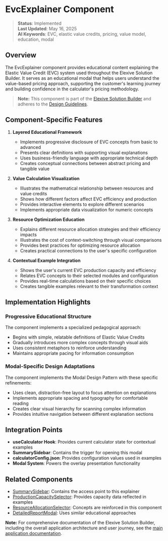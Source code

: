 # EvcExplainer Component

> **Status**: Implemented  
> **Last Updated**: May 16, 2025  
> **AI Keywords**: EVC, elastic value credits, pricing, value model, education, modal

## Overview

The EvcExplainer component provides educational content explaining the Elastic Value Credit (EVC) system used throughout the Elexive Solution Builder. It serves as an educational modal that helps users understand the value-based pricing approach, supporting the customer's learning journey and building confidence in the calculator's pricing methodology.

> **Note:** This component is part of the [Elexive Solution Builder](./CalculatorApp.md) and adheres to the [Design Guidelines](./DesignGuidelines.md).

## Component-Specific Features

1. **Layered Educational Framework**
   - Implements progressive disclosure of EVC concepts from basic to advanced
   - Presents clear definitions with supporting visual explanations
   - Uses business-friendly language with appropriate technical depth
   - Creates conceptual connections between abstract pricing and tangible value

2. **Value Calculation Visualization**
   - Illustrates the mathematical relationship between resources and value credits
   - Shows how different factors affect EVC efficiency and production
   - Provides interactive elements to explore different scenarios
   - Implements appropriate data visualization for numeric concepts

3. **Resource Optimization Education**
   - Explains different resource allocation strategies and their efficiency impacts
   - Illustrates the cost of context-switching through visual comparisons
   - Provides best practices for optimizing resource allocation
   - Creates practical connections to the user's specific configuration

4. **Contextual Example Integration**
   - Shows the user's current EVC production capacity and efficiency
   - Relates EVC concepts to their selected modules and configuration
   - Provides real-time calculations based on their specific choices
   - Creates tangible examples relevant to their transformation context

## Implementation Highlights

### Progressive Educational Structure

The component implements a specialized pedagogical approach:

- Begins with simple, relatable definitions of Elastic Value Credits
- Gradually introduces more complex concepts through visual aids
- Uses consistent metaphors to reinforce understanding
- Maintains appropriate pacing for information consumption

### Modal-Specific Design Adaptations

The component implements the Modal Design Pattern with these specific refinements:

- Uses clean, distraction-free layout to focus attention on explanations
- Implements appropriate spacing and typography for comfortable reading
- Creates clear visual hierarchy for scanning complex information
- Provides intuitive navigation between different explanation sections

## Integration Points

- **useCalculator Hook**: Provides current calculator state for contextual examples
- **SummarySidebar**: Contains the trigger for opening this modal
- **calculatorConfig.json**: Provides configuration values used in examples
- **Modal System**: Powers the overlay presentation functionality

## Related Components

- [SummarySidebar](./SummarySidebar.md): Contains the access point to this explainer
- [ProductionCapacitySelector](./ProductionCapacitySelector.md): Provides capacity data reflected in examples
- [ResourceAllocationSelector](./ResourceAllocationSelector.md): Concepts are reinforced in this component
- [DetailedReportModal](./DetailedReportModal.md): Uses similar educational approaches

**Note:** For comprehensive documentation of the Elexive Solution Builder, including the overall application architecture and user journey, see the [main application documentation](./CalculatorApp.md).
